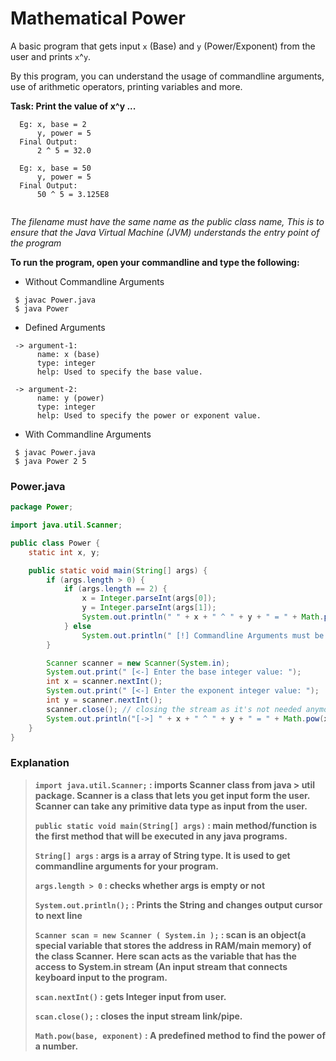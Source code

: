 # Mathematical Power 

A basic program that gets input `x` (Base) and `y` (Power/Exponent) from the user and prints `x`^`y`. 

By this program, you can understand the usage of commandline arguments, use of arithmetic operators, printing variables and more.

**Task: Print the value of x^y ...**
```shell
  Eg: x, base = 2
      y, power = 5
  Final Output: 
      2 ^ 5 = 32.0
          
  Eg: x, base = 50
      y, power = 5
  Final Output:
      50 ^ 5 = 3.125E8
         
```

*The filename must have the same name as the public class name, This is to ensure that the Java Virtual Machine (JVM) understands the entry point of the program*

**To run the program, open your commandline and type the following:**
* Without Commandline Arguments
```shell
 $ javac Power.java
 $ java Power
```

* Defined Arguments
```shell
 -> argument-1: 
      name: x (base)
      type: integer
      help: Used to specify the base value.
  
 -> argument-2:
      name: y (power)
      type: integer
      help: Used to specify the power or exponent value.  
```

* With Commandline Arguments
```shell
 $ javac Power.java
 $ java Power 2 5
```


### Power.java
```java
package Power;

import java.util.Scanner;

public class Power {
    static int x, y;

    public static void main(String[] args) {
        if (args.length > 0) {
            if (args.length == 2) {
                x = Integer.parseInt(args[0]);
                y = Integer.parseInt(args[1]);
                System.out.println(" " + x + " ^ " + y + " = " + Math.pow(x, y));
            } else
                System.out.println(" [!] Commandline Arguments must be two integers: [x (base)], [y (power)]");
        }

        Scanner scanner = new Scanner(System.in);
        System.out.print(" [<-] Enter the base integer value: ");
        int x = scanner.nextInt();
        System.out.print(" [<-] Enter the exponent integer value: ");
        int y = scanner.nextInt();
        scanner.close(); // closing the stream as it's not needed anymore.
        System.out.println("[->] " + x + " ^ " + y + " = " + Math.pow(x, y));
    }
}

```

### Explanation
> **`import java.util.Scanner;` : imports Scanner class from java > util package. Scanner is a class that lets you get input form the user. Scanner can take any primitive data type as input from the user.**
>
> **`public static void main(String[] args)` : main method/function is the first method that will be executed in any java programs.**
>
> **`String[] args` : args is a array of String type. It is used to get commandline arguments for your program.**
>
> **`args.length > 0` : checks whether args is empty or not**
>
> **`System.out.println();` : Prints the String and changes output cursor to next line**
>
> **`Scanner scan = new Scanner ( System.in );` : scan is an object(a special variable that stores the address in RAM/main memory) of the class Scanner.**
> **Here scan acts as the variable that has the access to System.in stream (An input stream that connects keyboard input to the program.**
>
> **`scan.nextInt()` : gets Integer input from user.**
>
> **`scan.close();` : closes the input stream link/pipe.**
>
> **`Math.pow(base, exponent)` : A predefined method to find the power of a number.**
